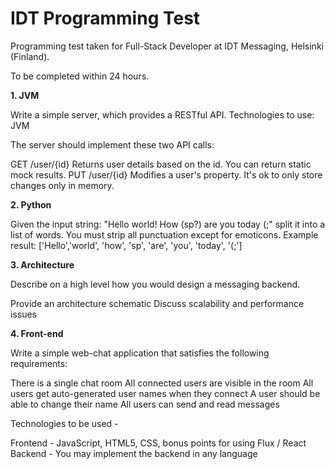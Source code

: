 # IDT Programming Test
Programming test taken for Full-Stack Developer at IDT Messaging, Helsinki (Finland).

To be completed within 24 hours.

**1. JVM**

Write a simple server, which provides a RESTful API.
Technologies to use: JVM 

The server should implement these two API calls:

GET /user/{id}
Returns user details based on the id. You can return static mock results.
PUT /user/{id}
Modifies a user's property. It's ok to only store changes only in memory. 

**2. Python**

Given the input string: "Hello world! How (sp?) are you today (;" split it into a list of words. You must strip all punctuation except for emoticons. 
Example result: ['Hello','world', 'how', 'sp', 'are', 'you', 'today', '(;']

**3. Architecture**

Describe on a high level how you would design a messaging backend.

Provide an architecture schematic
Discuss scalability and performance issues

**4. Front-end**

Write a simple web-chat application that satisfies the following requirements:

There is a single chat room
All connected users are visible in the room
All users get auto-generated user names when they connect
A user should be able to change their name
All users can send and read messages

Technologies to be used -

Frontend - JavaScript, HTML5, CSS, bonus points for using Flux / React
Backend - You may implement the backend in any language

